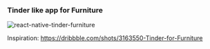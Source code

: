 ### Tinder like app for Furniture

![react-native-tinder-furniture](https://user-images.githubusercontent.com/2805320/74977648-6307bd80-542b-11ea-9039-8c9ee63d9a91.gif)

Inspiration: https://dribbble.com/shots/3163550-Tinder-for-Furniture
